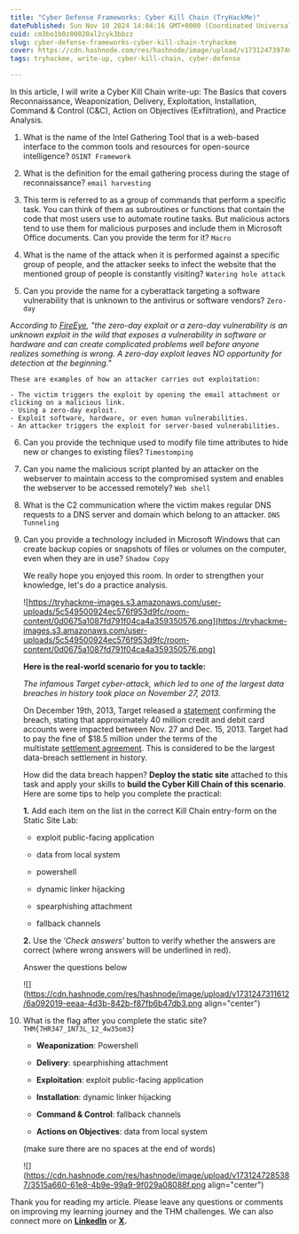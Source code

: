 ```yaml
---
title: "Cyber Defense Frameworks: Cyber Kill Chain (TryHackMe)"
datePublished: Sun Nov 10 2024 14:04:16 GMT+0000 (Coordinated Universal Time)
cuid: cm3bo1b0z00020al2cyk3bbzz
slug: cyber-defense-frameworks-cyber-kill-chain-tryhackme
cover: https://cdn.hashnode.com/res/hashnode/image/upload/v1731247397484/52da8309-7997-4436-9459-8e9dc9584b78.png
tags: tryhackme, write-up, cyber-kill-chain, cyber-defense

---
```


In this article, I will write a Cyber Kill Chain write-up: The Basics that covers Reconnaissance, Weaponization, Delivery, Exploitation, Installation, Command & Control (C&C), Action on Objectives (Exfiltration), and Practice Analysis.

1. What is the name of the Intel Gathering Tool that is a web-based interface to the common tools and resources for open-source intelligence? `OSINT Framework`
    
2. What is the definition for the email gathering process during the stage of reconnaissance? `email harvesting`
    
3. This term is referred to as a group of commands that perform a specific task. You can think of them as subroutines or functions that contain the code that most users use to automate routine tasks. But malicious actors tend to use them for malicious purposes and include them in Microsoft Office documents. Can you provide the term for it? `Macro`
    
4. What is the name of the attack when it is performed against a specific group of people, and the attacker seeks to infect the website that the mentioned group of people is constantly visiting? `Watering hole attack`
    
5. Can you provide the name for a cyberattack targeting a software vulnerability that is unknown to the antivirus or software vendors? `Zero-day`
    

A*ccording to* [*FireEye*](https://www.fireeye.com/current-threats/what-is-a-zero-day-exploit.html)*, "the zero-day exploit or a zero-day vulnerability is an unknown exploit in the wild that exposes a vulnerability in software or hardware and can create complicated problems well before anyone realizes something is wrong. A zero-day exploit leaves NO opportunity for detection at the beginning."*

```plaintext
These are examples of how an attacker carries out exploitation:

- The victim triggers the exploit by opening the email attachment or clicking on a malicious link.
- Using a zero-day exploit.
- Exploit software, hardware, or even human vulnerabilities.
- An attacker triggers the exploit for server-based vulnerabilities.
```

6. Can you provide the technique used to modify file time attributes to hide new or changes to existing files? `Timestomping`
    
7. Can you name the malicious script planted by an attacker on the webserver to maintain access to the compromised system and enables the webserver to be accessed remotely? `Web shell`
    
8. What is the C2 communication where the victim makes regular DNS requests to a DNS server and domain which belong to an attacker. `DNS Tunneling`
    
9. Can you provide a technology included in Microsoft Windows that can create backup copies or snapshots of files or volumes on the computer, even when they are in use? `Shadow Copy`  
      
    We really hope you enjoyed this room. In order to strengthen your knowledge, let's do a practice analysis.
    
    ![https://tryhackme-images.s3.amazonaws.com/user-uploads/5c549500924ec576f953d9fc/room-content/0d0675a1087fd791f04ca4a359350576.png](https://tryhackme-images.s3.amazonaws.com/user-uploads/5c549500924ec576f953d9fc/room-content/0d0675a1087fd791f04ca4a359350576.png)
    
    **Here is the real-world scenario for you to tackle:**
    
    *The infamous Target cyber-attack, which led to one of the largest data breaches in history took place on November 27, 2013.*
    
    On December 19th, 2013, Target released a [statement](https://corporate.target.com/news-features/article/2013/12/important-notice-unauthorized-access-to-payment-ca) confirming the breach, stating that approximately 40 million credit and debit card accounts were impacted between Nov. 27 and Dec. 15, 2013. Target had to pay the fine of $18.5 million under the terms of the multistate [settlement agreement](https://www.attorneygeneral.gov/taking-action/settlement-reached-with-target-following-major-consumer-data-breach/). This is considered to be the largest data-breach settlement in history.
    
    How did the data breach happen? **Deploy the static site** attached to this task and apply your skills to **build the Cyber Kill Chain of this scenario**. Here are some tips to help you complete the practical:
    
    **1.** Add each item on the list in the correct Kill Chain entry-form on the Static Site Lab:
    
    * exploit public-facing application
        
    * data from local system
        
    * powershell
        
    * dynamic linker hijacking
        
    * spearphishing attachment
        
    * fallback channels
        
    
    **2.** Use the ‘*Check answers*’ button to verify whether the answers are correct (where wrong answers will be underlined in red).
    
    Answer the questions below
    
    ![](https://cdn.hashnode.com/res/hashnode/image/upload/v1731247311612/6a092019-eeaa-4d3b-842b-f87fb6b47db3.png align="center")
    
10. What is the flag after you complete the static site? `THM{7HR347_1N73L_12_4w35om3}`
    
    * **Weaponization**: Powershell
        
    * **Delivery**: spearphishing attachment
        
    * **Exploitation**: exploit public-facing application
        
    * **Installation**: dynamic linker hijacking
        
    * **Command & Control**: fallback channels
        
    * **Actions on Objectives**: data from local system
        
    
    (make sure there are no spaces at the end of words)
    
    ![](https://cdn.hashnode.com/res/hashnode/image/upload/v1731247285387/3515a660-61e8-4b9e-99a9-9f029a08088f.png align="center")
    

Thank you for reading my article. Please leave any questions or comments on improving my learning journey and the THM challenges. We can also connect more on [**LinkedIn**](https://www.linkedin.com/in/sharon-jebitok) or [**X**](https://x.com/SharonJebitok)**.**